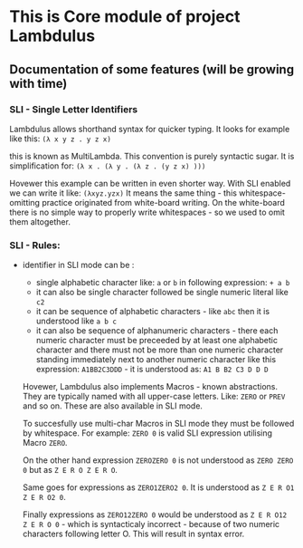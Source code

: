 # This is Core module of project Lambdulus

## Documentation of some features (will be growing with time)

### SLI - Single Letter Identifiers

Lambdulus allows shorthand syntax for quicker typing. It looks for example like this:
`(λ x y z . y z x)`

this is known as MultiLambda. This convention is purely syntactic sugar. It is simplification for:
`(λ x . (λ y . (λ z . (y z x) )))`

Hovewer this example can be written in even shorter way. With SLI enabled we can write it like:
`(λxyz.yzx)`
It means the same thing - this whitespace-omitting practice originated from white-board writing.
On the white-board there is no simple way to properly write whitespaces - so we used to omit them altogether.

### SLI - Rules:

- identifier in SLI mode can be :
  - single alphabetic character like: `a` or `b` in following expression: `+ a b`
  - it can also be single character followed be single numeric literal like `c2`
  - it can be sequence of alphabetic characters - like `abc` then it is understood like `a b c`
  - it can also be sequence of alphanumeric characters -
  there each numeric character must be preceeded by at least one alphabetic character
  and there must not be more than one numeric character standing immediately next to another numeric character
  like this expression: `A1BB2C3DDD` - it is understood as: `A1 B B2 C3 D D D`
  
  Hovewer, Lambdulus also implements Macros - known abstractions. They are typically named with all upper-case letters.
  Like: `ZERO` or `PREV` and so on. These are also available in SLI mode.
  
  To succesfully use multi-char Macros in SLI mode they must be followed by whitespace. For example: `ZERO 0` is valid SLI expression
  utilising Macro `ZERO`.
  
  On the other hand expression `ZEROZERO 0` is not understood as `ZERO ZERO 0` but as `Z E R O Z E R O`.
  
  Same goes for expressions as `ZERO1ZERO2 0`. It is understood as `Z E R O1 Z E R O2 0`.
  
  Finally expressions as `ZERO12ZERO 0` would be understood as `Z E R O12 Z E R O 0` - which is syntacticaly incorrect - because of two numeric characters following letter O.
  This will result in syntax error.
